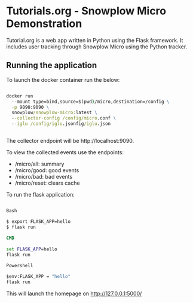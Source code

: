 # Tutorials.org - Snowplow Micro Demonstration
Tutorial.org is a web app written in Python using the Flask framework. It includes user tracking through Snowplow Micro using the Python tracker. 

## Running the application

To launch the docker container run the below:
```cmd

docker run 
  --mount type=bind,source=$(pwd)/micro,destination=/config \
  -p 9090:9090 \
  snowplow/snowplow-micro:latest \
  --collector-config /config/micro.conf \
  --iglu /config/iglu.jsonfig/iglu.json
  
  ```
  
The collector endpoint will be http://localhost:9090.

To view the collected events use the endpoints:

* /micro/all: summary
* /micro/good: good events
* /micro/bad: bad events
* /micro/reset: clears cache


To run the flask application:
``` cmd

Bash

$ export FLASK_APP=hello
$ flask run
 
CMD
 
set FLASK_APP=hello
flask run

Powershell

$env:FLASK_APP = "hello"
flask run

```

This will launch the homepage on http://127.0.0.1:5000/
